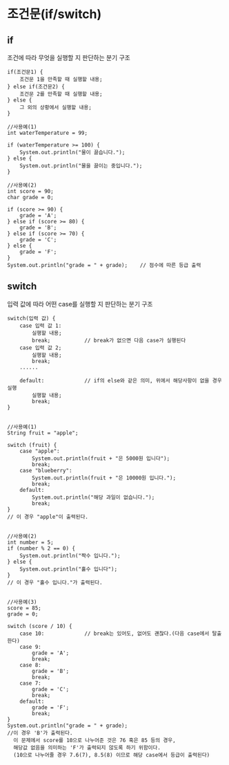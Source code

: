 # 조건문(if/switch)

## if
조건에 따라 무엇을 실행할 지 판단하는 분기 구조

    if(조건문1) {
        조건문 1을 만족할 때 실행할 내용; 
    } else if(조건문2) {
        조건문 2를 만족할 때 실행할 내용;
    } else {
        그 외의 상황에서 실행할 내용;
    }

    //사용예(1)
    int waterTemperature = 99;
    
    if (waterTemperature >= 100) {
        System.out.println("물이 끓습니다.");
    } else {
        System.out.println("물을 끓이는 중입니다.");
    }

    //사용예(2)
    int score = 90;
    char grade = 0;

    if (score >= 90) {
        grade = 'A';
    } else if (score >= 80) {
        grade = 'B';
    } else if (score >= 70) {
        grade = 'C';
    } else {
        grade = 'F';
    }
    System.out.println("grade = " + grade);    // 점수에 따른 등급 출력


## switch
입력 값에 따라 어떤 case를 실행할 지 판단하는 분기 구조

    switch(입력 값) {
        case 입력 값 1:
            실행할 내용;
            break;           // break가 없으면 다음 case가 실행된다
        case 입력 값 2;
            실행할 내용;
            break;
        ......
        
        default:             // if의 else와 같은 의미, 위에서 해당사항이 없을 경우 실행
            실행할 내용;
            break;
    }


    //사용예(1)
    String fruit = "apple";
    
    switch (fruit) {
        case "apple":
            System.out.println(fruit + "은 5000원 입니다");
            break;
        case "blueberry":
            System.out.println(fruit + "은 10000원 입니다.");
            break;
        default:
            System.out.println("해당 과일이 없습니다.");
            break;
    }     
    // 이 경우 "apple"이 출력된다.


    //사용예(2)
    int number = 5;
    if (number % 2 == 0) {
        System.out.println("짝수 입니다.");
    } else {
        System.out.println("홀수 입니다");
    }
    // 이 경우 "홀수 입니다."가 출력된다.


    //사용예(3)
    score = 85;
    grade = 0;

    switch (score / 10) {
        case 10:             // break는 있어도, 없어도 괜찮다.(다음 case에서 탈출한다)
        case 9:
            grade = 'A';
            break;
        case 8:
            grade = 'B';
            break;
        case 7:
            grade = 'C';
            break;
        default:
            grade = 'F';
            break;
    }
    System.out.println("grade = " + grade);
    //이 경우 'B'가 출력된다.
      이 문제에서 score를 10으로 나누어준 것은 76 혹은 85 등의 경우,
      해당값 없음을 의미하는 'F'가 출력되지 않도록 하기 위함이다.
      (10으로 나누어줄 경우 7.6(7), 8.5(8) 이므로 해당 case에서 등급이 출력된다)